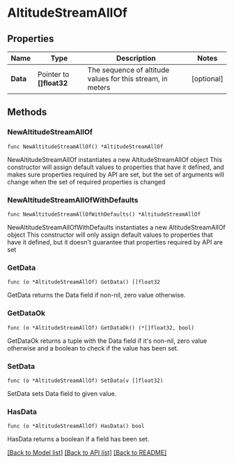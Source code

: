 # AltitudeStreamAllOf

## Properties

Name | Type | Description | Notes
------------ | ------------- | ------------- | -------------
**Data** | Pointer to **[]float32** | The sequence of altitude values for this stream, in meters | [optional] 

## Methods

### NewAltitudeStreamAllOf

`func NewAltitudeStreamAllOf() *AltitudeStreamAllOf`

NewAltitudeStreamAllOf instantiates a new AltitudeStreamAllOf object
This constructor will assign default values to properties that have it defined,
and makes sure properties required by API are set, but the set of arguments
will change when the set of required properties is changed

### NewAltitudeStreamAllOfWithDefaults

`func NewAltitudeStreamAllOfWithDefaults() *AltitudeStreamAllOf`

NewAltitudeStreamAllOfWithDefaults instantiates a new AltitudeStreamAllOf object
This constructor will only assign default values to properties that have it defined,
but it doesn't guarantee that properties required by API are set

### GetData

`func (o *AltitudeStreamAllOf) GetData() []float32`

GetData returns the Data field if non-nil, zero value otherwise.

### GetDataOk

`func (o *AltitudeStreamAllOf) GetDataOk() (*[]float32, bool)`

GetDataOk returns a tuple with the Data field if it's non-nil, zero value otherwise
and a boolean to check if the value has been set.

### SetData

`func (o *AltitudeStreamAllOf) SetData(v []float32)`

SetData sets Data field to given value.

### HasData

`func (o *AltitudeStreamAllOf) HasData() bool`

HasData returns a boolean if a field has been set.


[[Back to Model list]](../README.md#documentation-for-models) [[Back to API list]](../README.md#documentation-for-api-endpoints) [[Back to README]](../README.md)


